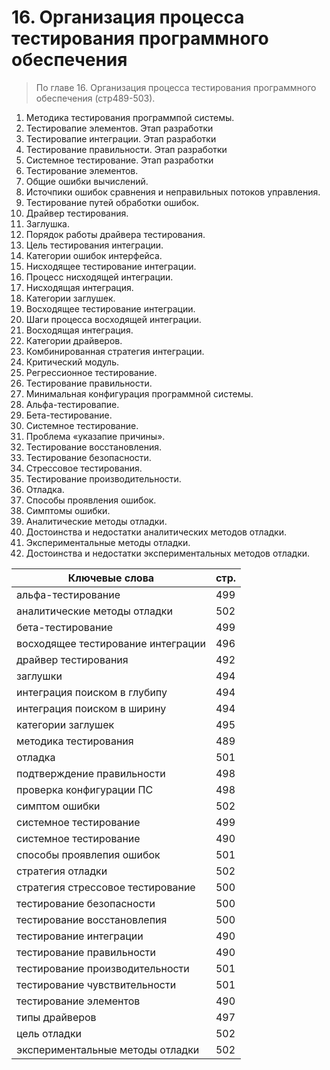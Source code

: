# 16. Организация процесса тестирования программного обеспечения
> По главе 16. Организация процесса тестирования программного обеспечения (стр489-503).

1. Методика тестирования программпой системы.
2. Тестировапие элементов. Этап разработки
3. Тестировапие интеграции. Этап разработки
4. Тестирование правильности. Этап разработки
5. Системное тестирование. Этап разработки
6. Тестирование элементов.
7. Общие ошибки вычислений.
8. Источпики ошибок сравнения и неправильных потоков управления.
9. Тестирование путей обработки ошибок.
10. Драйвер тестирования.
11. Заглушка.
12. Порядок работы драйвера тестирования.
13. Цель тестирования интеграции.
14. Категории ошибок интерфейса.
15. Нисходящее тестирование интеграции.
16. Процесс нисходящей интеграции.
17. Нисходящая интеграция.
18. Категории заглушек.
19. Восходящее тестирование интеграции.
20. Шаги процесса восходящей интеграции.
21. Восходящая интеграция.
22. Категории драйверов.
23. Комбинированная стратегия интеграции.
24. Критический модуль.
25. Регрессионное тестирование.
26. Тестирование правильности.
27. Минимальная конфигурация программной системы.
28. Альфа-тестировапие.
29. Бета-тестирование.
30. Системное тестирование.
31. Проблема «указапие причины».
32. Тестирование восстановления.
33. Тестирование безопасности.
34. Стрессовое тестирования.
35. Тестирование производительности.
36. Отладка.
37. Способы проявления ошибок.
38. Симптомы ошибки.
39. Аналитические методы отладки.
40. Достоинства и недостатки аналитических методов отладки.
41. Экспериментальные методы отладки.
42. Достоинства и недостатки экспериментальных методов отладки.

Ключевые слова | стр.
-----|-----
альфа-тестирование	|				499
аналитические методы отладки	|				502
бета-тестирование	|				499
восходящее тестирование интеграции	|				496
драйвер тестирования |				492
заглушки |				494
интеграция поиском	в глубипу |				494
интеграция поиском	в ширину |				494
категории	заглушек |				495
методика тестирования |					489
отладка | 					501
подтверждение правильности | 					498
проверка	конфигурации ПС |				498
симптом ошибки | 					502
системное тестирование | 					499
системное тестирование |					490
способы проявлепия ошибок |					501
стратегия	отладки |				502
стратегия	стрессовое тестирование |				500
тестирование 	безопасности |				500
тестирование 	восстановлепия |				500
тестирование 	интеграции |				490
тестирование 	правильности |			490
тестирование 	производительности |				501
тестирование 	чувствительности |				501
тестирование 	элементов | 				490
типы	драйверов |				497
цель отладки | 					502
экспериментальные методы отладки | 					502
